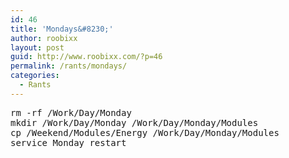 ```yaml
---
id: 46
title: 'Mondays&#8230;'
author: roobixx
layout: post
guid: http://www.roobixx.com/?p=46
permalink: /rants/mondays/
categories:
  - Rants
---
```

<pre class="lang:default decode:true crayon-selected">rm -rf /Work/Day/Monday 
mkdir /Work/Day/Monday /Work/Day/Monday/Modules
cp /Weekend/Modules/Energy /Work/Day/Monday/Modules
service Monday restart</pre>

&nbsp;